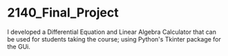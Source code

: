 # 2140_Final_Project

I developed a Differential Equation and Linear Algebra Calculator that can be used for students taking the course; using Python's Tkinter package for the GUi. 